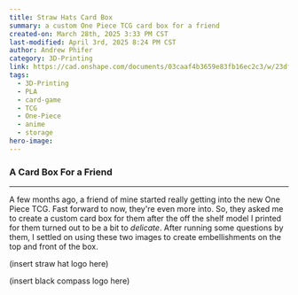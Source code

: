 ```yaml
---
title: Straw Hats Card Box
summary: a custom One Piece TCG card box for a friend
created-on: March 28th, 2025 3:33 PM CST
last-modified: April 3rd, 2025 8:24 PM CST
author: Andrew Phifer
category: 3D-Printing
link: https://cad.onshape.com/documents/03caaf4b3659e83fb16ec2c3/w/23df335bc6ef666b2884d966/e/717649a62dc2aac406f5a7a9
tags:
  - 3D-Printing
  - PLA
  - card-game
  - TCG
  - One-Piece
  - anime
  - storage
hero-image:
---
```


### A Card Box For a Friend

---

A few months ago, a friend of mine started really getting into the new One Piece TCG.  Fast forward to now, they're even more into.  So, they asked me to create a custom card box for them after the off the shelf model I printed for them turned out to be a bit to *delicate*.   After running some questions by them, I settled on using these two images to create embellishments on the top and front of the box.  

(insert straw hat logo here)

(insert black compass logo here)

